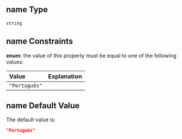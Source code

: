 ## name Type

`string`

## name Constraints

**enum**: the value of this property must be equal to one of the following values:

| Value         | Explanation |
| :------------ | ----------- |
| `"Português"` |             |

## name Default Value

The default value is:

```json
"Português"
```
